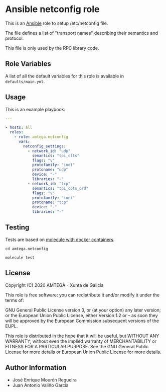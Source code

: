 # Ansible netconfig role

This is an [Ansible](http://www.ansible.com) role to setup /etc/netconfig file.

The file defines a list of "transport names" describing their semantics and protocol.

This file is only used by the RPC library code.

## Role Variables

A list of all the default variables for this role is available in `defaults/main.yml`.

## Usage

This is an example playbook:

```yaml
---

- hosts: all
  roles:
    - role: amtega.netconfig
      vars:
        netconfig_settings:
          - network_id: "udp"
            semantics: "tpi_clts"
            flags: "v"
            protofamily: "inet"
            protoname: "udp"
            device: "-"
            libraries: "-"
          - network_id: "tcp"
            semantics: "tpi_cots_ord"
            flags: "v"
            protofamily: "inet"
            protoname: "tcp"
            device: "-"
            libraries: "-"  
```

## Testing

Tests are based on [molecule with docker containers](https://molecule.readthedocs.io/en/latest/installation.html).

```shell
cd amtega.netconfig

molecule test
```

## License

Copyright (C) 2020 AMTEGA - Xunta de Galicia

This role is free software: you can redistribute it and/or modify it under the terms of:

GNU General Public License version 3, or (at your option) any later version; or the European Union Public License, either Version 1.2 or – as soon they will be approved by the European Commission ­subsequent versions of the EUPL.

This role is distributed in the hope that it will be useful, but WITHOUT ANY WARRANTY; without even the implied warranty of MERCHANTABILITY or FITNESS FOR A PARTICULAR PURPOSE.  See the GNU General Public License for more details or European Union Public License for more details.

## Author Information

- José Enrique Mourón Regueira
- Juan Antonio Valiño García
